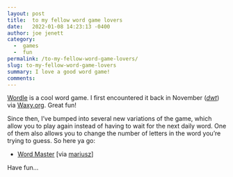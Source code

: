 ```yaml
---
layout: post
title:  to my fellow word game lovers
date:   2022-01-08 14:23:13 -0400
author: joe jenett
category:
  -  games
  -  fun
permalink: /to-my-fellow-word-game-lovers/
slug: to-my-fellow-word-game-lovers
summary: I love a good word game!
comments: 
---
```

<p><a title="Wordle - A daily word game" href="https://twitter.com/powerlanguish/status/1488263944309731329">Wordle</a> is a cool word game. I first encountered it back in November (<a href="https://dwt-archives.joejenett.com/guess-the-new-daily-word-in-6-tries/"><em>dwt</em></a>) via <a href="https://waxy.org/category/links/">Waxy.org</a>. Great fun!</p>
<p>Since then, I’ve bumped into several new variations of the game, which allow you to play again instead of having to wait for the next daily word. One of them also allows you to change the number of letters in the word you’re trying to guess. So here ya go:</p>
<p><ul>
<li><a title="Word Master" href="https://octokatherine.github.io/word-master/">Word Master</a> [via <a title="mariusz" href="https://pinboard.in/u:mariusz">mariusz</a>]</li></ul></p>
<p>Have fun...</p>


<a href="https://brid.gy/publish/twitter"></a>
<data class="p-bridgy-omit-link" value="false"></data>